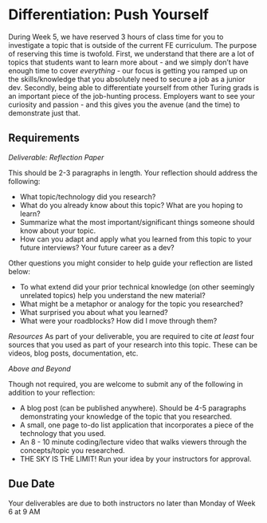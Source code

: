 # Differentiation: Push Yourself

During Week 5, we have reserved 3 hours of class time for you to investigate a topic that is outside of the current FE curriculum.  The purpose of reserving this time is twofold. First, we understand that there are a lot of topics that students want to learn more about - and we simply don’t have enough time to cover _everything_ - our focus is getting you ramped up on the skills/knowledge that you absolutely need to secure a job as a junior dev. Secondly, being able to differentiate yourself from other Turing grads is an important piece of the job-hunting process.  Employers want to see your curiosity and passion - and this gives you the avenue (and the time) to demonstrate just that.

## Requirements

*Deliverable: Reflection Paper*

This should be 2-3 paragraphs in length. Your reflection should address the following:

  * What topic/technology did you research?
  * What do you already know about this topic? What are you hoping to learn?
  * Summarize what the most important/significant things someone should know about your topic.
  * How can you adapt and apply what you learned from this topic to your future interviews? Your future career as a dev?
  
Other questions you might consider to help guide your reflection are listed below:
  
  * To what extend did your prior technical knowledge (on other seemingly unrelated topics) help you understand the new material?
  * What might be a metaphor or analogy for the topic you researched?
  * What surprised you about what you learned?
  * What were your roadblocks? How did I move through them?

*Resources*
As part of your deliverable, you are required to cite _at least_ four sources that you used as part of your research into this topic. These can be videos, blog posts, documentation, etc. 

*Above and Beyond*

Though not required, you are welcome to submit any of the following in addition to your reflection:

* A blog post (can be published anywhere). Should be 4-5 paragraphs demonstrating your knowledge of the topic that you researched.
* A small, one page to-do list application that incorporates a piece of the technology that you used. 
* An 8 - 10 minute coding/lecture video that walks viewers through the concepts/topic you researched.
* THE SKY IS THE LIMIT! Run your idea by your instructors for approval.


## Due Date
Your deliverables are due to both instructors no later than Monday of Week 6 at 9 AM